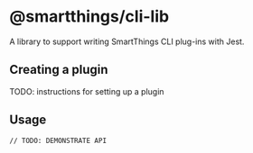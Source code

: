 # @smartthings/cli-lib

A library to support writing SmartThings CLI plug-ins with Jest.

## Creating a plugin

TODO: instructions for setting up a plugin

## Usage

```
// TODO: DEMONSTRATE API
```
